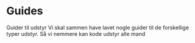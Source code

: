 # Guides
Guider til udstyr
Vi skal sammen have lavet nogle guider til de forskellige typer udstyr. Så vi nemmere kan kode udstyr alle mand
